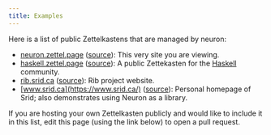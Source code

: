 ```yaml
---
title: Examples
---
```


Here is a list of public Zettelkastens that are managed by neuron:

- [neuron.zettel.page](https://neuron.zettel.page/) ([source](https://github.com/srid/neuron/tree/master/guide)): This very site you are viewing.
- [haskell.zettel.page](https://haskell.zettel.page) ([source](https://github.com/srid/haskell-zettelkasten)): A public Zettekasten for the [Haskell](https://www.haskell.org/) community.
- [rib.srid.ca](https://rib.srid.ca/) ([source](https://github.com/srid/rib/tree/master/guide)): Rib project website.
- [www.srid.ca](https://www.srid.ca/) ([source](https://github.com/srid/srid.ca)): Personal homepage of Srid; also demonstrates using Neuron as a library.

If you are hosting your own Zettelkasten publicly and would like to include it in this list, edit this page (using the link below) to open a pull request.
